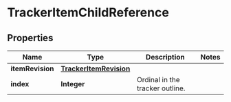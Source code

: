

# TrackerItemChildReference

## Properties

Name | Type | Description | Notes
------------ | ------------- | ------------- | -------------
**itemRevision** | [**TrackerItemRevision**](TrackerItemRevision.md) |  | 
**index** | **Integer** | Ordinal in the tracker outline. | 



